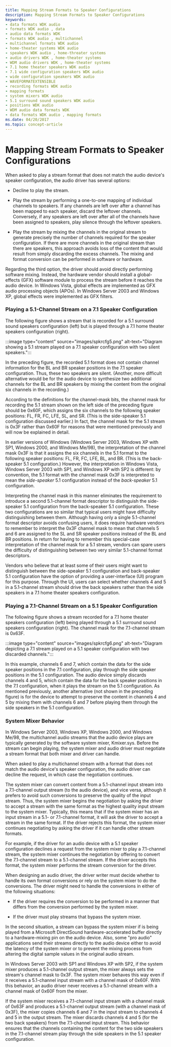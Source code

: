 ```yaml
---
title: Mapping Stream Formats to Speaker Configurations
description: Mapping Stream Formats to Speaker Configurations
keywords:
- data formats WDK audio
- formats WDK audio , data
- audio data formats WDK
- formats WDK audio , multichannel
- multichannel formats WDK audio
- home-theater systems WDK audio
- speakers WDK audio , home-threater systems
- audio drivers WDK , home-theater systems
- WDM audio drivers WDK , home-theater systems
- 7.1 home theater speakers WDK audio
- 7.1 wide configuration speakers WDK audio
- wide configuration speakers WDK audio
- WAVEFORMATEXTENSIBLE
- recording formats WDK audio
- mapping formats
- system mixers WDK audio
- 5.1 surround sound speakers WDK audio
- positions WDK audio
- WDM audio data formats WDK
- data formats WDK audio , mapping formats
ms.date: 04/20/2017
ms.topic: concept-article
---
```


# Mapping Stream Formats to Speaker Configurations


When asked to play a stream format that does not match the audio device's speaker configuration, the audio driver has several options:

-   Decline to play the stream.

-   Play the stream by performing a one-to-one mapping of individual channels to speakers. If any channels are left over after a channel has been mapped to each speaker, discard the leftover channels. Conversely, if any speakers are left over after all of the channels have been assigned to speakers, play silence through the leftover speakers.

-   Play the stream by mixing the channels in the original stream to generate precisely the number of channels required for the speaker configuration. If there are more channels in the original stream than there are speakers, this approach avoids loss of the content that would result from simply discarding the excess channels. The mixing and format conversion can be performed in software or hardware.

Regarding the third option, the driver should avoid directly performing software mixing. Instead, the hardware vendor should install a global-effects (GFX) software module to process the stream before it reaches the audio device. In Windows Vista, global effects are implemented as GFX audio processing objects (APOs). In Windows Server 2003 and Windows XP, global effects were implemented as GFX filters. 

### <span id="playing_a_5_1_channel_stream_on_a_7_1_speaker_configuration"></span><span id="PLAYING_A_5_1_CHANNEL_STREAM_ON_A_7_1_SPEAKER_CONFIGURATION"></span>Playing a 5.1-Channel Stream on a 7.1 Speaker Configuration

The following figure shows a stream that is recorded for a 5.1 surround sound speakers configuration (left) but is played through a 7.1 home theater speakers configuration (right).

:::image type="content" source="images/spkrcfg5.png" alt-text="Diagram showing a 5.1 stream played on a 7.1 speaker configuration with two silent speakers.":::

In the preceding figure, the recorded 5.1 format does not contain channel information for the BL and BR speaker positions in the 7.1 speaker configuration. Thus, these two speakers are silent. (Another, more difficult alternative would be for the audio device to synthesize two additional channels for the BL and BR speakers by mixing the content from the original six channels in the recording.)

According to the definitions for the channel-mask bits, the channel mask for recording the 5.1 stream shown on the left side of the preceding figure should be 0x60F, which assigns the six channels to the following speaker positions: FL, FR, FC, LFE, SL, and SR. (This is the side-speaker 5.1 configuration discussed earlier.) In fact, the channel mask for the 5.1 stream is 0x3F rather than 0x60F for reasons that were mentioned previously and will now be explained in detail.

In earlier versions of Windows (Windows Server 2003, Windows XP with SP1, Windows 2000, and Windows Me/98), the interpretation of the channel mask 0x3F is that it assigns the six channels in the 5.1 format to the following speaker positions: FL, FR, FC, LFE, BL, and BR. (This is the back-speaker 5.1 configuration.) However, the interpretation in Windows Vista, Windows Server 2003 with SP1, and Windows XP with SP2 is different: by convention, the 5.1 format with the channel mask 0x3F is interpreted to mean the *side-speaker* 5.1 configuration instead of the *back-speaker* 5.1 configuration.

Interpreting the channel mask in this manner eliminates the requirement to introduce a second 5.1-channel format descriptor to distinguish the side-speaker 5.1 configuration from the back-speaker 5.1 configuration. These two configurations are so similar that typical users might have difficulty distinguishing between them. Although having only a single 5.1-channel format descriptor avoids confusing users, it does require hardware vendors to remember to interpret the 0x3F channel mask to mean that channels 5 and 6 are assigned to the SL and SR speaker positions instead of the BL and BR positions. In return for having to remember this special-case interpretation of the channel mask for a 5.1 stream, vendors can spare users the difficulty of distinguishing between two very similar 5.1-channel format descriptors.

Vendors who believe that at least some of their users might want to distinguish between the side-speaker 5.1 configuration and back-speaker 5.1 configuration have the option of providing a user-interface (UI) program for this purpose. Through the UI, users can select whether channels 4 and 5 in a 5.1-channel stream should drive the back speakers rather than the side speakers in a 7.1 home theater speakers configuration.

### <span id="playing_a_7_1_channel_stream_on_a_5_1_speaker_configuration"></span><span id="PLAYING_A_7_1_CHANNEL_STREAM_ON_A_5_1_SPEAKER_CONFIGURATION"></span>Playing a 7.1-Channel Stream on a 5.1 Speaker Configuration

The following figure shows a stream recorded for a 7.1 home theater speakers configuration (left) being played through a 5.1 surround sound speakers configuration (right). The channel mask for the 7.1-channel stream is 0x63F.

:::image type="content" source="images/spkrcfg6.png" alt-text="Diagram depicting a 7.1 stream played on a 5.1 speaker configuration with two discarded channels.":::

In this example, channels 6 and 7, which contain the data for the side speaker positions in the 7.1 configuration, play through the side speaker positions in the 5.1 configuration. The audio device simply discards channels 4 and 5, which contain the data for the back speaker positions in the 7.1 configuration, when it plays the stream on the 5.1 configuration. As mentioned previously, another alternative (not shown in the preceding figure) is for the device to attempt to preserve the content in channels 4 and 5 by mixing them with channels 6 and 7 before playing them through the side speakers in the 5.1 configuration.

### <span id="system_mixer_behavior"></span><span id="SYSTEM_MIXER_BEHAVIOR"></span>System Mixer Behavior

In Windows Server 2003, Windows XP, Windows 2000, and Windows Me/98, the multichannel audio streams that the audio device plays are typically generated by the software system mixer, Kmixer.sys. Before the stream can begin playing, the system mixer and audio driver must negotiate a stream format that both mixer and driver can handle.

When asked to play a multichannel stream with a format that does not match the audio device's speaker configuration, the audio driver can decline the request, in which case the negotiation continues.

The system mixer can convert content from a 5.1-channel input stream into a 7.1-channel output stream (to the audio device), and vice versa, although it prefers to avoid such conversions to preserve the quality of the input stream. Thus, the system mixer begins the negotiation by asking the driver to accept a stream with the same format as the highest quality input stream to the system mixer. Typically, this means that if the system mixer has an input stream in a 5.1- or 7.1-channel format, it will ask the driver to accept a stream in the same format. If the driver rejects this format, the system mixer continues negotiating by asking the driver if it can handle other stream formats.

For example, if the driver for an audio device with a 5.1 speaker configuration declines a request from the system mixer to play a 7.1-channel stream, the system mixer continues the negotiation by offering to convert the 7.1-channel stream to a 5.1-channel stream. If the driver accepts this format, the system mixer performs the stream conversion for the driver.

When designing an audio driver, the driver writer must decide whether to handle its own format conversions or rely on the system mixer to do the conversions. The driver might need to handle the conversions in either of the following situations:

-   If the driver requires the conversion to be performed in a manner that differs from the conversion performed by the system mixer.

-   If the driver must play streams that bypass the system mixer.

In the second situation, a stream can bypass the system mixer if is being played from a Microsoft DirectSound hardware-accelerated buffer directly to a hardware-mixing pin on the audio device. Also, some "pro audio" applications send their streams directly to the audio device either to avoid the latency of the system mixer or to prevent the mixing process from altering the digital sample values in the original audio stream.

In Windows Server 2003 with SP1 and Windows XP with SP2, if the system mixer produces a 5.1-channel output stream, the mixer always sets the stream's channel mask to 0x3F. The system mixer behaves this way even if it receives a 5.1-channel input stream with a channel mask of 0x60F. With this behavior, an audio driver never receives a 5.1-channel stream with a channel mask of 0x60F from the mixer.

If the system mixer receives a 7.1-channel input stream with a channel mask of 0x63F and produces a 5.1-channel output stream (with a channel mask of 0x3F), the mixer copies channels 6 and 7 in the input stream to channels 4 and 5 in the output stream. The mixer discards channels 4 and 5 (for the two back speakers) from the 7.1-channel input stream. This behavior ensures that the channels containing the content for the two side speakers in the 7.1-channel stream play through the side speakers in the 5.1 speaker configuration.

 

 





